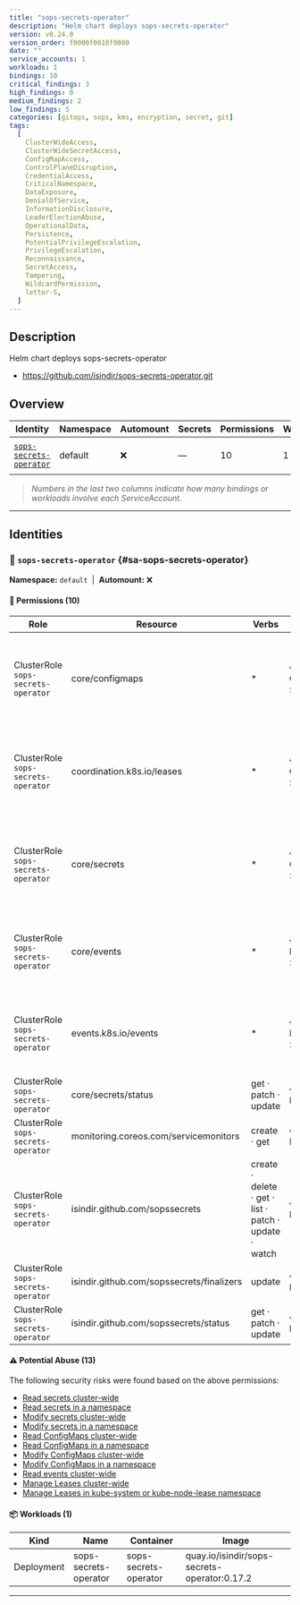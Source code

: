 ```yaml
---
title: "sops-secrets-operator"
description: "Helm chart deploys sops-secrets-operator"
version: v0.24.0
version_order: f0000f0018f0000
date: ""
service_accounts: 1
workloads: 1
bindings: 10
critical_findings: 3
high_findings: 0
medium_findings: 2
low_findings: 5
categories: [gitops, sops, kms, encryption, secret, git]
tags:
  [
    ClusterWideAccess,
    ClusterWideSecretAccess,
    ConfigMapAccess,
    ControlPlaneDisruption,
    CredentialAccess,
    CriticalNamespace,
    DataExposure,
    DenialOfService,
    InformationDisclosure,
    LeaderElectionAbuse,
    OperationalData,
    Persistence,
    PotentialPrivilegeEscalation,
    PrivilegeEscalation,
    Reconnaissance,
    SecretAccess,
    Tampering,
    WildcardPermission,
    letter-S,
  ]
---
```


## Description

Helm chart deploys sops-secrets-operator

- https://github.com/isindir/sops-secrets-operator.git

## Overview

| Identity                                             | Namespace | Automount | Secrets | Permissions | Workloads | Risk                    |
| ---------------------------------------------------- | --------- | --------- | ------- | ----------- | --------- | ----------------------- |
| [`sops-secrets-operator`](#sa-sops-secrets-operator) | default   | ❌        | —       | 10          | 1         | {{< risk "Critical" >}} |

> _Numbers in the last two columns indicate how many bindings or workloads involve each ServiceAccount._

---

## Identities

### 🤖 `sops-secrets-operator` {#sa-sops-secrets-operator}

**Namespace:** `default`  |  **Automount:** ❌

#### 🔑 Permissions (10)

| Role                                | Resource                                  | Verbs                                                 | Risk                  | Tags                                                                                                                                                                              |
| ----------------------------------- | ----------------------------------------- | ----------------------------------------------------- | --------------------- | --------------------------------------------------------------------------------------------------------------------------------------------------------------------------------- |
| ClusterRole `sops-secrets-operator` | core/configmaps                           | \*                                                    | {{< risk Critical >}} | {{< tag "ClusterWideAccess" >}} {{< tag "ConfigMapAccess" >}} {{< tag "DataExposure" >}} {{< tag "InformationDisclosure" >}} {{< tag "PotentialPrivilegeEscalation" >}} (+2 more) |
| ClusterRole `sops-secrets-operator` | coordination.k8s.io/leases                | \*                                                    | {{< risk Critical >}} | {{< tag "ClusterWideAccess" >}} {{< tag "ControlPlaneDisruption" >}} {{< tag "CriticalNamespace" >}} {{< tag "DenialOfService" >}} {{< tag "LeaderElectionAbuse" >}} (+2 more)    |
| ClusterRole `sops-secrets-operator` | core/secrets                              | \*                                                    | {{< risk Critical >}} | {{< tag "ClusterWideAccess" >}} {{< tag "ClusterWideSecretAccess" >}} {{< tag "CredentialAccess" >}} {{< tag "DataExposure" >}} {{< tag "InformationDisclosure" >}} (+6 more)     |
| ClusterRole `sops-secrets-operator` | core/events                               | \*                                                    | {{< risk Medium >}}   | {{< tag "ClusterWideAccess" >}} {{< tag "InformationDisclosure" >}} {{< tag "OperationalData" >}} {{< tag "Reconnaissance" >}} {{< tag "WildcardPermission" >}}                   |
| ClusterRole `sops-secrets-operator` | events.k8s.io/events                      | \*                                                    | {{< risk Medium >}}   | {{< tag "ClusterWideAccess" >}} {{< tag "InformationDisclosure" >}} {{< tag "OperationalData" >}} {{< tag "Reconnaissance" >}} {{< tag "WildcardPermission" >}}                   |
| ClusterRole `sops-secrets-operator` | core/secrets/status                       | get · patch · update                                  | {{< risk Low >}}      |                                                                                                                                                                                   |
| ClusterRole `sops-secrets-operator` | monitoring.coreos.com/servicemonitors     | create · get                                          | {{< risk Low >}}      |                                                                                                                                                                                   |
| ClusterRole `sops-secrets-operator` | isindir.github.com/sopssecrets            | create · delete · get · list · patch · update · watch | {{< risk Low >}}      |                                                                                                                                                                                   |
| ClusterRole `sops-secrets-operator` | isindir.github.com/sopssecrets/finalizers | update                                                | {{< risk Low >}}      |                                                                                                                                                                                   |
| ClusterRole `sops-secrets-operator` | isindir.github.com/sopssecrets/status     | get · patch · update                                  | {{< risk Low >}}      |                                                                                                                                                                                   |

#### ⚠️ Potential Abuse (13)

The following security risks were found based on the above permissions:

- [Read secrets cluster-wide](/rules/1010)
- [Read secrets in a namespace](/rules/1011)
- [Modify secrets cluster-wide](/rules/1012)
- [Modify secrets in a namespace](/rules/1013)
- [Read ConfigMaps cluster-wide](/rules/1022)
- [Read ConfigMaps in a namespace](/rules/1023)
- [Modify ConfigMaps cluster-wide](/rules/1024)
- [Modify ConfigMaps in a namespace](/rules/1025)
- [Read events cluster-wide](/rules/1070)
- [Manage Leases cluster-wide](/rules/1080)
- [Manage Leases in kube-system or kube-node-lease namespace](/rules/1081)

#### 📦 Workloads (1)

| Kind       | Name                  | Container             | Image                                        |
| ---------- | --------------------- | --------------------- | -------------------------------------------- |
| Deployment | sops-secrets-operator | sops-secrets-operator | quay.io/isindir/sops-secrets-operator:0.17.2 |

---
